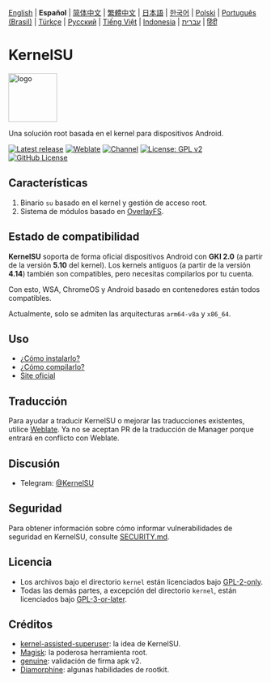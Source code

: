 [English](README.md) | **Español** | [简体中文](README_CN.md) | [繁體中文](README_TW.md) | [日本語](README_JP.md) | [한국어](README_KR.md) | [Polski](README_PL.md) | [Português (Brasil)](README_PT-BR.md) | [Türkçe](README_TR.md) | [Русский](README_RU.md) | [Tiếng Việt](README_VI.md) | [Indonesia](README_ID.md) | [עברית](README_IW.md) | [हिंदी](README_IN.md)

# KernelSU

<img src="https://kernelsu.org/logo.png" style="width: 96px;" alt="logo">

Una solución root basada en el kernel para dispositivos Android.

[![Latest release](https://img.shields.io/github/v/release/tiann/KernelSU?label=Release&logo=github)](https://github.com/tiann/KernelSU/releases/latest)
[![Weblate](https://img.shields.io/badge/Localización-Weblate-teal?logo=weblate)](https://hosted.weblate.org/engage/kernelsu)
[![Channel](https://img.shields.io/badge/Seguir-Telegram-blue.svg?logo=telegram)](https://t.me/KernelSU)
[![License: GPL v2](https://img.shields.io/badge/Licencia-GPL%20v2-orange.svg?logo=gnu)](https://www.gnu.org/licenses/old-licenses/gpl-2.0.en.html)
[![GitHub License](https://img.shields.io/github/license/tiann/KernelSU?logo=gnu)](/LICENSE)

## Características

1. Binario `su` basado en el kernel y gestión de acceso root.
2. Sistema de módulos basado en [OverlayFS](https://en.wikipedia.org/wiki/OverlayFS).

## Estado de compatibilidad

**KernelSU** soporta de forma oficial dispositivos Android con **GKI 2.0** (a partir de la versión **5.10** del kernel). Los kernels antiguos (a partir de la versión **4.14**) también son compatibles, pero necesitas compilarlos por tu cuenta.

Con esto, WSA, ChromeOS y Android basado en contenedores están todos compatibles.

Actualmente, solo se admiten las arquitecturas `arm64-v8a` y `x86_64`.

## Uso

- [¿Cómo instalarlo?](https://kernelsu.org/guide/installation.html)
- [¿Cómo compilarlo?](https://kernelsu.org/guide/how-to-build.html)
- [Site oficial](https://kernelsu.org/)

## Traducción

Para ayudar a traducir KernelSU o mejorar las traducciones existentes, utilice [Weblate](https://hosted.weblate.org/engage/kernelsu/). Ya no se aceptan PR de la traducción de Manager porque entrará en conflicto con Weblate.

## Discusión

- Telegram: [@KernelSU](https://t.me/KernelSU)

## Seguridad

Para obtener información sobre cómo informar vulnerabilidades de seguridad en KernelSU, consulte [SECURITY.md](/SECURITY.md).

##  Licencia

- Los archivos bajo el directorio `kernel` están licenciados bajo [GPL-2-only](https://www.gnu.org/licenses/old-licenses/gpl-2.0.en.html).
- Todas las demás partes, a excepción del directorio `kernel`, están licenciados bajo [GPL-3-or-later](https://www.gnu.org/licenses/gpl-3.0.html).

## Créditos

- [kernel-assisted-superuser](https://git.zx2c4.com/kernel-assisted-superuser/about/): la idea de KernelSU.
- [Magisk](https://github.com/topjohnwu/Magisk): la poderosa herramienta root.
- [genuine](https://github.com/brevent/genuine/): validación de firma apk v2.
- [Diamorphine](https://github.com/m0nad/Diamorphine): algunas habilidades de rootkit.

